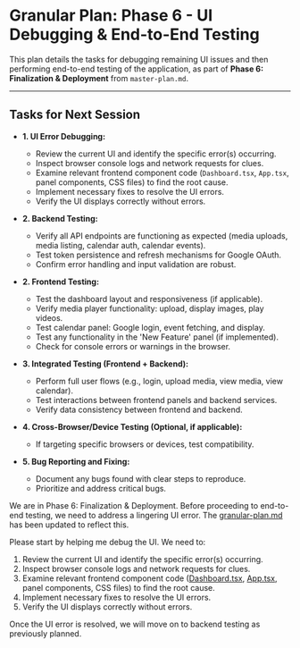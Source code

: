 # Granular Plan: Phase 6 - UI Debugging & End-to-End Testing

This plan details the tasks for debugging remaining UI issues and then performing end-to-end testing of the application, as part of **Phase 6: Finalization & Deployment** from `master-plan.md`.

---

## Tasks for Next Session

- **1. UI Error Debugging:**
  - Review the current UI and identify the specific error(s) occurring.
  - Inspect browser console logs and network requests for clues.
  - Examine relevant frontend component code (`Dashboard.tsx`, `App.tsx`, panel components, CSS files) to find the root cause.
  - Implement necessary fixes to resolve the UI errors.
  - Verify the UI displays correctly without errors.

- **2. Backend Testing:**
  - Verify all API endpoints are functioning as expected (media uploads, media listing, calendar auth, calendar events).
  - Test token persistence and refresh mechanisms for Google OAuth.
  - Confirm error handling and input validation are robust.

- **2. Frontend Testing:**
  - Test the dashboard layout and responsiveness (if applicable).
  - Verify media player functionality: upload, display images, play videos.
  - Test calendar panel: Google login, event fetching, and display.
  - Test any functionality in the 'New Feature' panel (if implemented).
  - Check for console errors or warnings in the browser.

- **3. Integrated Testing (Frontend + Backend):**
  - Perform full user flows (e.g., login, upload media, view media, view calendar).
  - Test interactions between frontend panels and backend services.
  - Verify data consistency between frontend and backend.

- **4. Cross-Browser/Device Testing (Optional, if applicable):**
  - If targeting specific browsers or devices, test compatibility.

- **5. Bug Reporting and Fixing:**
  - Document any bugs found with clear steps to reproduce.
  - Prioritize and address critical bugs.


We are in Phase 6: Finalization & Deployment. Before proceeding to end-to-end testing, we need to address a lingering UI error. The [granular-plan.md](cci:7://file:///c:/Users/justi/projects/Content_Creator/granular-plan.md:0:0-0:0) has been updated to reflect this.

Please start by helping me debug the UI. We need to:
1. Review the current UI and identify the specific error(s) occurring.
2. Inspect browser console logs and network requests for clues.
3. Examine relevant frontend component code ([Dashboard.tsx](cci:7://file:///c:/Users/justi/projects/Content_Creator/frontend/src/components/Dashboard.tsx:0:0-0:0), [App.tsx](cci:7://file:///c:/Users/justi/projects/Content_Creator/frontend/src/App.tsx:0:0-0:0), panel components, CSS files) to find the root cause.
4. Implement necessary fixes to resolve the UI errors.
5. Verify the UI displays correctly without errors.

Once the UI error is resolved, we will move on to backend testing as previously planned.